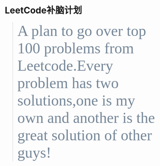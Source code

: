 # LeetCode补脑计划
> <font face="微软雅黑" color=lightslategray size=12>A plan to go over top 100 problems from Leetcode.Every problem has two solutions,one is my own and another is the great solution of other guys!</font>